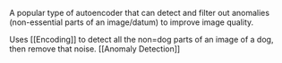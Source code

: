 A popular type of autoencoder that can detect and filter out anomalies (non-essential parts of an image/datum) to improve image quality.

Uses [[Encoding]] to detect all the non=dog parts of an image of a dog, then remove that noise. 
[[Anomaly Detection]]